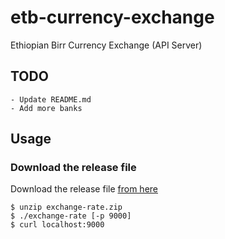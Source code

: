 # etb-currency-exchange
Ethiopian Birr Currency Exchange (API Server)

## TODO

    - Update README.md
    - Add more banks

## Usage

### Download the release file

Download the  release file [from here](https://github.com/b3rew/etb-currency-exchange/releases/)

    $ unzip exchange-rate.zip
    $ ./exchange-rate [-p 9000]
    $ curl localhost:9000


